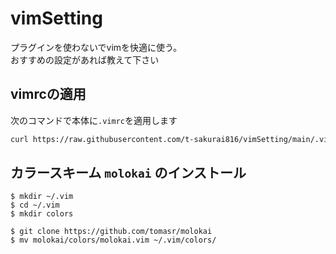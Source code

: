 # vimSetting

プラグインを使わないでvimを快適に使う。  
おすすめの設定があれば教えて下さい

## vimrcの適用

次のコマンドで本体に`.vimrc`を適用します

```bash
curl https://raw.githubusercontent.com/t-sakurai816/vimSetting/main/.vimrc > ~/.vimrc
```

## カラースキーム `molokai` のインストール

```
$ mkdir ~/.vim
$ cd ~/.vim
$ mkdir colors

$ git clone https://github.com/tomasr/molokai
$ mv molokai/colors/molokai.vim ~/.vim/colors/
```
